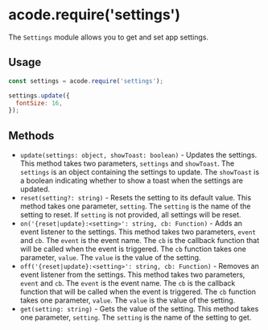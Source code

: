 # acode.require('settings')

The `Settings` module allows you to get and set app settings.

## Usage

```js
const settings = acode.require('settings');

settings.update({
  fontSize: 16,
});
```

## Methods

- `update(settings: object, showToast: boolean)` - Updates the settings. This method takes two parameters, `settings` and `showToast`. The `settings` is an object containing the settings to update. The `showToast` is a boolean indicating whether to show a toast when the settings are updated.
- `reset(setting?: string)` - Resets the setting to its default value. This method takes one parameter, `setting`. The `setting` is the name of the setting to reset. If `setting` is not provided, all settings will be reset.
- `on('{reset|update}:<setting>': string, cb: Function)` - Adds an event listener to the settings. This method takes two parameters, `event` and `cb`. The `event` is the event name. The `cb` is the callback function that will be called when the event is triggered. The `cb` function takes one parameter, `value`. The `value` is the value of the setting.
- `off('{reset|update}:<setting>': string, cb: Function)` - Removes an event listener from the settings. This method takes two parameters, `event` and `cb`. The `event` is the event name. The `cb` is the callback function that will be called when the event is triggered. The `cb` function takes one parameter, `value`. The `value` is the value of the setting.
- `get(setting: string)` - Gets the value of the setting. This method takes one parameter, `setting`. The `setting` is the name of the setting to get.
